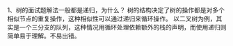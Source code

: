 1、树的面试题解法一般都是递归，为什么？
树的结构决定了树的操作都是对多个相似节点的重复操作，这种相似性可以通过递归来循环操作。
以二叉树为例，其实是一个三分支的队列，这种情况用循环处理依赖额外的栈的声明，而使用递归则简单易于理解。不易出错。